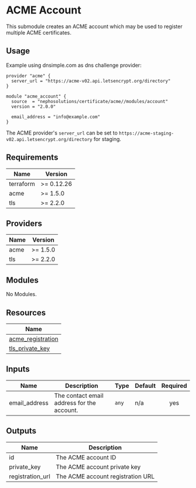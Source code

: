 # ACME Account

This submodule creates an ACME account which may be used to register multiple ACME certificates.

## Usage

Example using dnsimple.com as dns challenge provider:

```hcl
provider "acme" {
  server_url = "https://acme-v02.api.letsencrypt.org/directory"
}

module "acme_account" {
  source  = "nephosolutions/certificate/acme//modules/account"
  version = "2.0.0"

  email_address = "info@example.com"
}
```

The ACME provider's `server_url` can be set to `https://acme-staging-v02.api.letsencrypt.org/directory` for staging.

<!-- BEGINNING OF PRE-COMMIT-TERRAFORM DOCS HOOK -->
## Requirements

| Name | Version |
|------|---------|
| terraform | >= 0.12.26 |
| acme | >= 1.5.0 |
| tls | >= 2.2.0 |

## Providers

| Name | Version |
|------|---------|
| acme | >= 1.5.0 |
| tls | >= 2.2.0 |

## Modules

No Modules.

## Resources

| Name |
|------|
| [acme_registration](https://registry.terraform.io/providers/vancluever/acme/1.5.0/docs/resources/registration) |
| [tls_private_key](https://registry.terraform.io/providers/hashicorp/tls/2.2.0/docs/resources/private_key) |

## Inputs

| Name | Description | Type | Default | Required |
|------|-------------|------|---------|:--------:|
| email\_address | The contact email address for the account. | `any` | n/a | yes |

## Outputs

| Name | Description |
|------|-------------|
| id | The ACME account ID |
| private\_key | The ACME account private key |
| registration\_url | The ACME account registration URL |
<!-- END OF PRE-COMMIT-TERRAFORM DOCS HOOK -->
